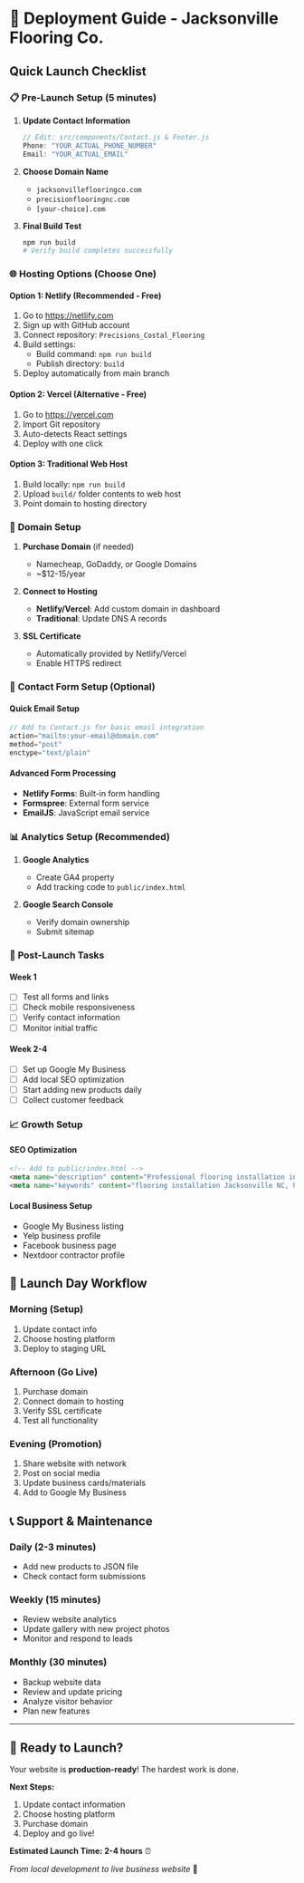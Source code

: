 # 🚀 Deployment Guide - Jacksonville Flooring Co.

## Quick Launch Checklist

### 📋 **Pre-Launch Setup** (5 minutes)

1. **Update Contact Information**
   ```javascript
   // Edit: src/components/Contact.js & Footer.js
   Phone: "YOUR_ACTUAL_PHONE_NUMBER"
   Email: "YOUR_ACTUAL_EMAIL"
   ```

2. **Choose Domain Name**
   - `jacksonvilleflooringco.com`
   - `precisionflooringnc.com` 
   - `[your-choice].com`

3. **Final Build Test**
   ```bash
   npm run build
   # Verify build completes successfully
   ```

### 🌐 **Hosting Options** (Choose One)

#### **Option 1: Netlify** (Recommended - Free)
1. Go to https://netlify.com
2. Sign up with GitHub account
3. Connect repository: `Precisions_Costal_Flooring`
4. Build settings:
   - Build command: `npm run build`
   - Publish directory: `build`
5. Deploy automatically from main branch

#### **Option 2: Vercel** (Alternative - Free)
1. Go to https://vercel.com
2. Import Git repository
3. Auto-detects React settings
4. Deploy with one click

#### **Option 3: Traditional Web Host**
1. Build locally: `npm run build`
2. Upload `build/` folder contents to web host
3. Point domain to hosting directory

### 🔗 **Domain Setup**

1. **Purchase Domain** (if needed)
   - Namecheap, GoDaddy, or Google Domains
   - ~$12-15/year

2. **Connect to Hosting**
   - **Netlify/Vercel**: Add custom domain in dashboard
   - **Traditional**: Update DNS A records

3. **SSL Certificate**
   - Automatically provided by Netlify/Vercel
   - Enable HTTPS redirect

### 📧 **Contact Form Setup** (Optional)

#### **Quick Email Setup**
```javascript
// Add to Contact.js for basic email integration
action="mailto:your-email@domain.com" 
method="post" 
enctype="text/plain"
```

#### **Advanced Form Processing**
- **Netlify Forms**: Built-in form handling
- **Formspree**: External form service
- **EmailJS**: JavaScript email service

### 📊 **Analytics Setup** (Recommended)

1. **Google Analytics**
   - Create GA4 property
   - Add tracking code to `public/index.html`

2. **Google Search Console**
   - Verify domain ownership
   - Submit sitemap

### 🔄 **Post-Launch Tasks**

#### **Week 1**
- [ ] Test all forms and links
- [ ] Check mobile responsiveness
- [ ] Verify contact information
- [ ] Monitor initial traffic

#### **Week 2-4**
- [ ] Set up Google My Business
- [ ] Add local SEO optimization
- [ ] Start adding new products daily
- [ ] Collect customer feedback

### 📈 **Growth Setup**

#### **SEO Optimization**
```html
<!-- Add to public/index.html -->
<meta name="description" content="Professional flooring installation in Jacksonville, NC. Specializing in hardwood, LVP, and laminate. Free estimates.">
<meta name="keywords" content="flooring installation Jacksonville NC, hardwood floors, luxury vinyl plank, laminate flooring">
```

#### **Local Business Setup**
- Google My Business listing
- Yelp business profile  
- Facebook business page
- Nextdoor contractor profile

## 🎯 **Launch Day Workflow**

### **Morning** (Setup)
1. Update contact info
2. Choose hosting platform
3. Deploy to staging URL

### **Afternoon** (Go Live)
1. Purchase domain
2. Connect domain to hosting
3. Verify SSL certificate
4. Test all functionality

### **Evening** (Promotion)
1. Share website with network
2. Post on social media
3. Update business cards/materials
4. Add to Google My Business

## 📞 **Support & Maintenance**

### **Daily** (2-3 minutes)
- Add new products to JSON file
- Check contact form submissions

### **Weekly** (15 minutes)
- Review website analytics
- Update gallery with new project photos
- Monitor and respond to leads

### **Monthly** (30 minutes)
- Backup website data
- Review and update pricing
- Analyze visitor behavior
- Plan new features

---

## 🚀 **Ready to Launch?**

Your website is **production-ready**! The hardest work is done. 

**Next Steps:**
1. Update contact information
2. Choose hosting platform  
3. Purchase domain
4. Deploy and go live!

**Estimated Launch Time: 2-4 hours** ⏰

*From local development to live business website* 🎉 